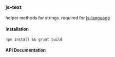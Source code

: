 ### js-text
helper methods for strings. required for [js-language](https://github.com/matthewstokeley/js-language)

#### Installation

`npm install && grunt build`

#### API Documentation


